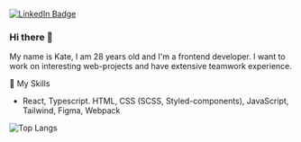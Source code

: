 [![LinkedIn Badge](https://img.shields.io/badge/LinkedIn-Profile-informational?style=flat&logo=linkedin&logoColor=white&color=0D76A8)](https://www.linkedin.com/in/eolshadrina/)


### Hi there 👋


My name is Kate, I am 28 years old and I'm a frontend developer. I want to work on interesting web-projects and have extensive teamwork experience.

📌 My Skills
+ React, Typescript. HTML, CSS (SCSS, Styled-components), JavaScript, Tailwind, Figma, Webpack

![Top Langs](https://github-readme-stats.vercel.app/api/top-langs/?username=nbirdie&count_private=true&hide=tsql&langs_count=7&theme=default&layout=compact)


<!--
**nbirdie/nbirdie** is a ✨ _special_ ✨ repository because its `README.md` (this file) appears on your GitHub profile.

Here are some ideas to get you started:

- 🔭 I’m currently working on ...
- 🌱 I’m currently learning ...
- 👯 I’m looking to collaborate on ...
- 🤔 I’m looking for help with ...
- 💬 Ask me about ...
- 📫 How to reach me: ...
- 😄 Pronouns: ...
- ⚡ Fun fact: ...
-->
